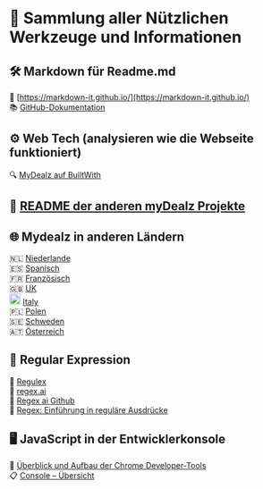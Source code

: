 # 🧰 Sammlung aller Nützlichen Werkzeuge und Informationen  

## 🛠️  Markdown für Readme.md
🔗 [https://markdown-it.github.io/](https://markdown-it.github.io/)  
📚 [GitHub-Dokumentation](https://docs.github.com/de/get-started/writing-on-github/getting-started-with-writing-and-formatting-on-github/basic-writing-and-formatting-syntax)  

## ⚙️ Web Tech (analysieren wie die Webseite funktioniert)
🔍 [MyDealz auf BuiltWith](https://builtwith.com/?https%3a%2f%2fwww.mydealz.de%2f)  

## 📘 [README der anderen myDealz Projekte](https://github.com/9jS2PL5T/mydealz-Manager/tree/main/andere%20myDealz%20Projekte)   

## 🌐 Mydealz in anderen Ländern  
🇳🇱  [Niederlande](https://nl.pepper.com/)  
🇪🇸  [Spanisch](https://www.chollometro.com/)  
🇫🇷 [Französisch](https://www.dealabs.com/)  
🇬🇧 [UK](https://www.hotukdeals.com/)  
<img src="https://twemoji.maxcdn.com/v/latest/72x72/1f1ee-1f1f9.png" width="20" alt="Italy"> [Italy](https://www.pepper.it/)  
🇵🇱 [Polen](https://www.pepper.pl/)  
🇸🇪 [Schweden](https://www.pepperdeals.se/)  
🇦🇹 [Österreich](https://www.preisjaeger.at/)  

## 🧩 Regular Expression  
🧠 [Regulex](https://jex.im/regulex/#!flags=&re=%5E(a%7Cb)*%3F%24)  
🤖 [regex.ai](https://regex.ai/)  
💾 [Regex ai Github](https://huqedato.github.io/RegexAI/)  
📖 [Regex: Einführung in reguläre Ausdrücke](https://www.afaik.de/einfuehrung-in-regular-expressions/)

## 🖥️ JavaScript in der Entwicklerkonsole  
🧭 [Überblick und Aufbau der Chrome Developer-Tools](https://kulturbanause.de/blog/die-chrome-entwicklertools-devtools-fuer-designer-und-einsteiger/#h-uberblick-und-aufbau-der-chrome-developer-tools)  
📋 [Console – Übersicht ](https://developer.chrome.com/docs/devtools/console?hl=de)
